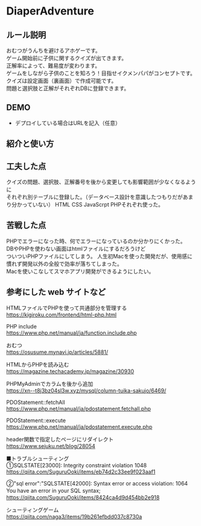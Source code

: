 # DiaperAdventure
## ルール説明　　
おむつがうんちを避けるアホゲーです。  
ゲーム開始前に子供に関するクイズが出てきます。  
正解率によって、難易度が変わります。  
ゲームをしながら子供のことを知ろう！目指せイクメンパパがコンセプトです。  
クイズは設定画面（裏画面）で作成可能です。  
問題と選択肢と正解がそれぞれDBに登録できます。  



## DEMO

  - デプロイしている場合はURLを記入（任意）

## 紹介と使い方


## 工夫した点
クイズの問題、選択肢、正解番号を後から変更しても影響範囲が少なくなるように  
それぞれ別テーブルに登録した。（データベース設計を意識したつもりだがあまり分かっていない）
HTML CSS JavaScrpt PHPそれぞれ使った。  

## 苦戦した点
PHPでエラーになった時、何でエラーになっているのか分かりにくかった。  
DBやPHPを使わない画面はhtmlファイルにするだろうけど  
ついついPHPファイルにしてしまう。
人生初Macを使った開発だが、使用感に慣れず開発以外の全般で効率が落ちてしまった。  
Macを使いこなしてスマホアプリ開発ができるようにしたい。  


## 参考にした web サイトなど
HTMLファイルでPHPを使って共通部分を管理する  
https://kigiroku.com/frontend/html-php.html  

PHP include  
https://www.php.net/manual/ja/function.include.php  


おむつ  
https://osusume.mynavi.jp/articles/5881/




HTMLからPHPを読み込む
https://magazine.techacademy.jp/magazine/30930


PHPMyAdminでカラムを後から追加  
https://xn--t8j3bz04sl3w.xyz/mysql/column-tuika-sakujo/6469/


PDOStatement::fetchAll  
https://www.php.net/manual/ja/pdostatement.fetchall.php

PDOStatement::execute  
https://www.php.net/manual/ja/pdostatement.execute.php

header関数で指定したページにリダイレクト  
https://www.sejuku.net/blog/28054

■トラブルシューティング  
①SQLSTATE[23000]: Integrity constraint violation 1048  
https://qiita.com/SuguruOoki/items/eb74d2c33ee9f023aaf1

②"sql error":"SQLSTATE[42000]: Syntax error or access violation: 1064 You have an error in your SQL syntax; 　　
https://qiita.com/SuguruOoki/items/8424ca4d9d454bb2e918



シューティングゲーム  
https://qiita.com/naga3/items/19b261efbdd037c8730a  

